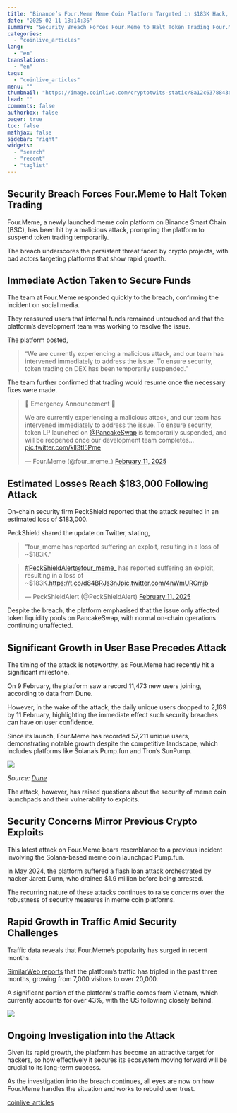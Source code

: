```yaml
---
title: "Binance’s Four.Meme Meme Coin Platform Targeted in $183K Hack, Trading Suspended"
date: "2025-02-11 18:14:36"
summary: "Security Breach Forces Four.Meme to Halt Token Trading Four.Meme, a newly launched meme coin platform on Binance Smart Chain (BSC), has been hit by a malicious attack, prompting the platform to suspend token trading temporarily. The breach underscores the persistent threat faced by crypto projects, with bad actors targeting platforms..."
categories:
  - "coinlive_articles"
lang:
  - "en"
translations:
  - "en"
tags:
  - "coinlive_articles"
menu: ""
thumbnail: "https://image.coinlive.com/cryptotwits-static/8a12c6378843d22ecc4ed62f0f46e9e7.jpeg"
lead: ""
comments: false
authorbox: false
pager: true
toc: false
mathjax: false
sidebar: "right"
widgets:
  - "search"
  - "recent"
  - "taglist"
---
```


Security Breach Forces Four.Meme to Halt Token Trading
------------------------------------------------------

Four.Meme, a newly launched meme coin platform on Binance Smart Chain (BSC), has been hit by a malicious attack, prompting the platform to suspend token trading temporarily.

The breach underscores the persistent threat faced by crypto projects, with bad actors targeting platforms that show rapid growth.

Immediate Action Taken to Secure Funds
--------------------------------------

The team at Four.Meme responded quickly to the breach, confirming the incident on social media.

They reassured users that internal funds remained untouched and that the platform’s development team was working to resolve the issue.

The platform posted,

> “We are currently experiencing a malicious attack, and our team has intervened immediately to address the issue. To ensure security, token trading on DEX has been temporarily suspended.”

The team further confirmed that trading would resume once the necessary fixes were made.

> 🚨 Emergency Announcement 🚨  
>   
> We are currently experiencing a malicious attack, and our team has intervened immediately to address the issue. To ensure security, token LP launched on [@PancakeSwap](https://twitter.com/PancakeSwap?ref_src=twsrc%5Etfw) is temporarily suspended, and will be reopened once our development team completes… [pic.twitter.com/kll3tI5Pme](https://t.co/kll3tI5Pme)
> 
> — Four.Meme (@four\_meme\_) [February 11, 2025](https://twitter.com/four_meme_/status/1889198796695044138?ref_src=twsrc%5Etfw)

Estimated Losses Reach $183,000 Following Attack
------------------------------------------------

On-chain security firm PeckShield reported that the attack resulted in an estimated loss of $183,000.

PeckShield shared the update on Twitter, stating,

> “four\_meme has reported suffering an exploit, resulting in a loss of ~$183K.”

> [#PeckShieldAlert](https://twitter.com/hashtag/PeckShieldAlert?src=hash&ref_src=twsrc%5Etfw)[@four\_meme\_](https://twitter.com/four_meme_?ref_src=twsrc%5Etfw) has reported suffering an exploit, resulting in a loss of ~$183K.<https://t.co/d84BRJs3nJ>[pic.twitter.com/4nWmURCmjb](https://t.co/4nWmURCmjb)
> 
> — PeckShieldAlert (@PeckShieldAlert) [February 11, 2025](https://twitter.com/PeckShieldAlert/status/1889210001220423765?ref_src=twsrc%5Etfw)

Despite the breach, the platform emphasised that the issue only affected token liquidity pools on PancakeSwap, with normal on-chain operations continuing unaffected.

Significant Growth in User Base Precedes Attack
-----------------------------------------------

The timing of the attack is noteworthy, as Four.Meme had recently hit a significant milestone.

On 9 February, the platform saw a record 11,473 new users joining, according to data from Dune.

However, in the wake of the attack, the daily unique users dropped to 2,169 by 11 February, highlighting the immediate effect such security breaches can have on user confidence.

Since its launch, Four.Meme has recorded 57,211 unique users, demonstrating notable growth despite the competitive landscape, which includes platforms like Solana’s Pump.fun and Tron’s SunPump.

![](https://image.coinlive.com/cryptotwits-static/994f5281a5647ea7e4f0f35f5147b8fd.png)

*Source: [Dune](https://dune.com/four_meme/fourmeme)*

The attack, however, has raised questions about the security of meme coin launchpads and their vulnerability to exploits.

Security Concerns Mirror Previous Crypto Exploits
-------------------------------------------------

This latest attack on Four.Meme bears resemblance to a previous incident involving the Solana-based meme coin launchpad Pump.fun.

In May 2024, the platform suffered a flash loan attack orchestrated by hacker Jarett Dunn, who drained $1.9 million before being arrested.

The recurring nature of these attacks continues to raise concerns over the robustness of security measures in meme coin platforms.

Rapid Growth in Traffic Amid Security Challenges
------------------------------------------------

Traffic data reveals that Four.Meme’s popularity has surged in recent months.

[SimilarWeb reports](https://www.similarweb.com/website/four.meme/#traffic) that the platform’s traffic has tripled in the past three months, growing from 7,000 visitors to over 20,000.

A significant portion of the platform's traffic comes from Vietnam, which currently accounts for over 43%, with the US following closely behind.

![](https://image.coinlive.com/cryptotwits-static/80ab972bc8f35562205f467eda5b4f86.webp)

Ongoing Investigation into the Attack
-------------------------------------

Given its rapid growth, the platform has become an attractive target for hackers, so how effectively it secures its ecosystem moving forward will be crucial to its long-term success.

As the investigation into the breach continues, all eyes are now on how Four.Meme handles the situation and works to rebuild user trust.

[coinlive_articles](https://www.coinlive.com/news/binance-s-four-meme-meme-coin-platform-targeted-in-183k-hack-trading)
